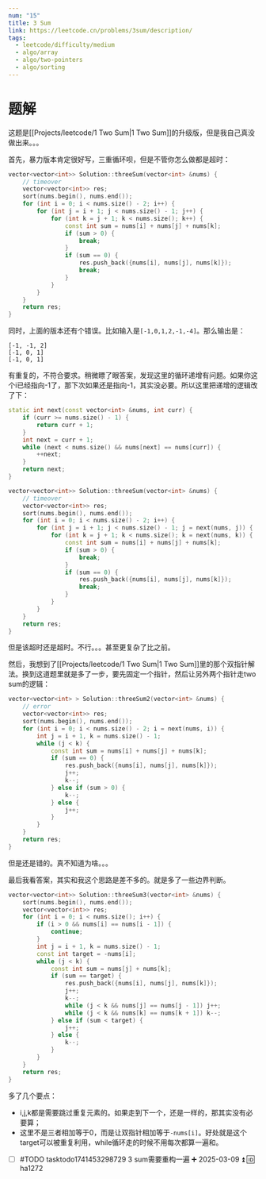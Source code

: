 ```yaml
---
num: "15"
title: 3 Sum
link: https://leetcode.cn/problems/3sum/description/
tags:
  - leetcode/difficulty/medium
  - algo/array
  - algo/two-pointers
  - algo/sorting
---
```


# 题解

这题是[[Projects/leetcode/1 Two Sum|1 Two Sum]]的升级版，但是我自己真没做出来。。。

首先，暴力版本肯定很好写，三重循环呗，但是不管你怎么做都是超时：

```cpp
vector<vector<int>> Solution::threeSum(vector<int> &nums) {
    // timeover
    vector<vector<int>> res;
    sort(nums.begin(), nums.end());
    for (int i = 0; i < nums.size() - 2; i++) {
        for (int j = i + 1; j < nums.size() - 1; j++) {
            for (int k = j + 1; k < nums.size(); k++) {
                const int sum = nums[i] + nums[j] + nums[k];
                if (sum > 0) {
                    break;
                }
                if (sum == 0) {
                    res.push_back({nums[i], nums[j], nums[k]});
                    break;
                }
            }
        }
    }
    return res;
}
```

同时，上面的版本还有个错误。比如输入是`[-1,0,1,2,-1,-4]`。那么输出是：

```
[-1, -1, 2]
[-1, 0, 1]
[-1, 0, 1]
```

有重复的，不符合要求。稍微瞟了眼答案，发现这里的循环递增有问题。如果你这个i已经指向-1了，那下次如果还是指向-1，其实没必要。所以这里把递增的逻辑改了下：

```cpp
static int next(const vector<int> &nums, int curr) {
    if (curr >= nums.size() - 1) {
        return curr + 1;
    }
    int next = curr + 1;
    while (next < nums.size() && nums[next] == nums[curr]) {
        ++next;
    }
    return next;
}

vector<vector<int>> Solution::threeSum(vector<int> &nums) {
    // timeover
    vector<vector<int>> res;
    sort(nums.begin(), nums.end());
    for (int i = 0; i < nums.size() - 2; i++) {
        for (int j = i + 1; j < nums.size() - 1; j = next(nums, j)) {
            for (int k = j + 1; k < nums.size(); k = next(nums, k)) {
                const int sum = nums[i] + nums[j] + nums[k];
                if (sum > 0) {
                    break;
                }
                if (sum == 0) {
                    res.push_back({nums[i], nums[j], nums[k]});
                    break;
                }
            }
        }
    }
    return res;
}
```

但是该超时还是超时。不行。。。甚至更复杂了比之前。

然后，我想到了[[Projects/leetcode/1 Two Sum|1 Two Sum]]里的那个双指针解法。换到这道题里就是多了一步，要先固定一个指针，然后让另外两个指针走two sum的逻辑：

```cpp
vector<vector<int> > Solution::threeSum2(vector<int> &nums) {
    // error
    vector<vector<int>> res;
    sort(nums.begin(), nums.end());
    for (int i = 0; i < nums.size() - 2; i = next(nums, i)) {
        int j = i + 1, k = nums.size() - 1;
        while (j < k) {
            const int sum = nums[i] + nums[j] + nums[k];
            if (sum == 0) {
                res.push_back({nums[i], nums[j], nums[k]});
                j++;
                k--;
            } else if (sum > 0) {
                k--;
            } else {
                j++;
            }
        }
    }
    return res;
}
```

但是还是错的。真不知道为啥。。。

最后我看答案，其实和我这个思路是差不多的。就是多了一些边界判断。

```cpp
vector<vector<int>> Solution::threeSum3(vector<int> &nums) {
    sort(nums.begin(), nums.end());
    vector<vector<int>> res;
    for (int i = 0; i < nums.size(); i++) {
        if (i > 0 && nums[i] == nums[i - 1]) {
            continue;
        }
        int j = i + 1, k = nums.size() - 1;
        const int target = -nums[i];
        while (j < k) {
            const int sum = nums[j] + nums[k];
            if (sum == target) {
                res.push_back({nums[i], nums[j], nums[k]});
                j++;
                k--;
                while (j < k && nums[j] == nums[j - 1]) j++;
                while (j < k && nums[k] == nums[k + 1]) k--;
            } else if (sum < target) {
                j++;
            } else {
                k--;
            }
        }
    }
    return res;
}
```

多了几个要点：

- i,j,k都是需要跳过重复元素的。如果走到下一个，还是一样的，那其实没有必要算；
- 这里不是三者相加等于0，而是让双指针相加等于`-nums[i]`。好处就是这个target可以被重复利用，while循环走的时候不用每次都算一遍和。

- [ ] #TODO tasktodo1741453298729 3 sum需要重构一遍 ➕ 2025-03-09 ⏫ 🆔 ha1272